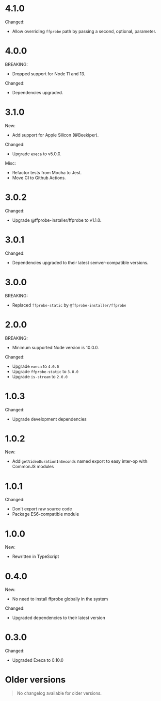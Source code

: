 # 4.1.0

Changed:

- Allow overriding `ffprobe` path by passing a second, optional, parameter.

# 4.0.0

BREAKING:

- Dropped support for Node 11 and 13.

Changed:

- Dependencies upgraded.

# 3.1.0

New:

- Add support for Apple Silicon (@Beekiper).

Changed:

- Upgrade `execa` to v5.0.0.

Misc:

- Refactor tests from Mocha to Jest.
- Move CI to Github Actions.

# 3.0.2

Changed:

- Upgrade @ffprobe-installer/ffprobe to v1.1.0.

# 3.0.1

Changed:

- Dependencies upgraded to their latest semver-compatible versions.

# 3.0.0

BREAKING:

- Replaced `ffprobe-static` by `@ffprobe-installer/ffprobe`

# 2.0.0

BREAKING:

- Minimum supported Node version is 10.0.0.

Changed:

- Upgrade `execa` to `4.0.0`
- Upgrade `ffprobe-static` to `3.0.0`
- Upgrade `is-stream` to `2.0.0`

# 1.0.3

Changed:

- Upgrade development dependencies

# 1.0.2

New:

- Add `getVideoDurationInSeconds` named export to easy inter-op with CommonJS modules

# 1.0.1

Changed:

- Don't export raw source code
- Package ES6-compatible module

# 1.0.0

New:

- Rewritten in TypeScript

# 0.4.0

New:

- No need to install ffprobe globally in the system

Changed:

- Upgraded dependencies to their latest version

# 0.3.0

Changed:

- Upgraded Execa to 0.10.0

# Older versions

> No changelog available for older versions.
